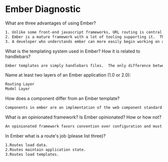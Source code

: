 # Ember Diagnostic

What are three advantages of using Ember?

```sh
1. Unlike some front-end javascript frameworks, URL routing is central to Ember.  URL routes are used to transition state, fetch data, and in some cases, replicate browser history.  Because of this, ember applications can be said to more fully embrace the web.
2. Ember is a mature framework with a lot of tooling supporting it.  The Ember CLI, for example, allows developers to quickly scaffold new applications and add new features to existing applictions.
3. A developer who understands ember can more easily begin working on an existing application because of the frameworks adherence to convention.
```

What is the templating system used in Ember? How it is related to
handlebars?

```md
Ember templates are simply handlebars files.  The only difference between normal handlebars and ember handlebars (and I believe this is not exposed to framework users in any meaningful way) is that ember's implementation allows  for access to Ember Object properties.
```

Name at least two layers of an Ember application (1.0 or 2.0):

```sh
Routing Layer
Model Layer
```

How does a component differ from an Ember template?

```sh
Components in ember are an implmentation of the web component standard.  They render to custom-named HTML elements in the DOM.  Conceptually components differ from templates in that components should be stand-alone, self contained units not tied to a given route or model.
```

What is an opinionated framework? Is Ember opinionated? How or how not?

```sh
An opinionated framework favors convention over configuration and must be implmented in specific ways. Ember certainly fits this description.  Ember apps require compliant file structuring and entity and file naming,for example.

```

In Ember what is a route's job (please list three)?

```sh
1.Routes load data.
2.Routes maintain application state.
3.Routes load templates.
```
